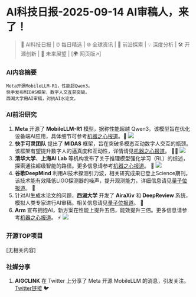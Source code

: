 
# AI科技日报-2025-09-14 AI审稿人，来了！
> 🤖 AI科技日报 | ⏰ 每日精选 | 🌐 全球资讯 | 🔬 前沿探索 | 💡 深度分析 | 🛠️ 开源创新 | 🚀 未来展望 | [🌍 网页版↗️]
### **AI内容摘要**
```
Meta开源MobileLLM-R1，性能超Qwen3。
快手发布MIDAS框架，数字人交互获突破。
西湖大学用AI审稿，对抗AI水论文。
```
### AI前沿研究
1. **Meta** 开源了 **MobileLLM-R1** 模型，据称性能超越 Qwen3。该模型旨在优化设备端AI应用，具体细节可参考[机器之心报道](https://www.jiqizhixin.com/articles/2025-09-13-4)。📱
   ![](https://cdn.jiqizhixin.com/assets/global/logo-4819103cf20202b394b95f4d561b26f2959f5be5b58198c02f5a869244beff8c.png)
2. **快手可灵团队** 提出了 **MIDAS** 框架，旨在突破多模态互动数字人交互的瓶颈。该框架有望提升数字人的逼真度和互动性，详情请见[机器之心报道](https://www.jiqizhixin.com/articles/2025-09-13-2)。 🧑‍💻
   ![](https://cdn.jiqizhixin.com/assets/global/logo-4819103cf20202b394b95f4d561b26f2959f5be5b58198c02f5a869244beff8c.png)
3.  **清华大学**、**上海AI Lab** 等机构发布了关于推理模型强化学习（RL）的综述，探索通往超级智能的路径。更多信息请参考[机器之心报道](https://www.jiqizhixin.com/articles/2025-09-13-3)。 🧠
   ![](https://cdn.jiqizhixin.com/assets/global/logo-4819103cf20202b394b95f4d561b26f2959f5be5b58198c02f5a869244beff8c.png)
4. **谷歌DeepMind** 利用AI技术探测引力波，相关研究成果已登上Science期刊。该技术能有效降低LIGO探测器的噪声，提升观测能力，详细信息请见[量子位报道](https://www.qbitai.com/2025/09/330971.html)。 🌌
5. 针对AI生成水论文的问题，**西湖大学** 开发了 **AiraXiv** 和 **DeepReview** 系统，模拟人类专家进行AI审稿。相关信息请见[量子位报道](https://www.qbitai.com/2025/09/330923.html)。 📝
6. **Arm** 宣布拥抱AI，新方案在性能上提升五倍，能效提升三倍。更多信息请参考[机器之心报道](https://www.jiqizhixin.com/articles/2025-09-13-5)。 ⚡
   ![](https://cdn.jiqizhixin.com/assets/global/logo-4819103cf20202b394b95f4d561b26f2959f5be5b58198c02f5a869244beff8c.png)
### 开源TOP项目
[无相关内容]
### 社媒分享
1. **AIGCLINK** 在 Twitter 上分享了 Meta 开源 MobileLLM 的消息，引发关注。 [Twitter链接](https://x.com/aigclink/status/1966770384168251852) 🐦
